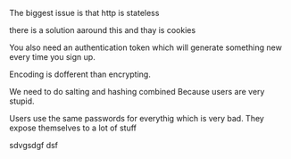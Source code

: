 The biggest issue is that http is stateless

there is a solution aaround this and thay is cookies

You also need an authentication token which will generate something new every time you sign up.

Encoding is dofferent than encrypting.

We need to do salting and hashing combined
Because users are very stupid.

Users use the same passwords for everythig which is very bad. They expose themselves to a lot of stuff

sdvgsdgf  dsf

